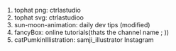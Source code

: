 1. tophat png: ctrlastudio
2. tophat svg: ctrlastudioo
3. sun-moon-animation: daily dev tips (modified)
4. fancyBox: online tutorials(thats the channel name ; ))
5. catPumkinIllistration: samji_illustrator Instagram
